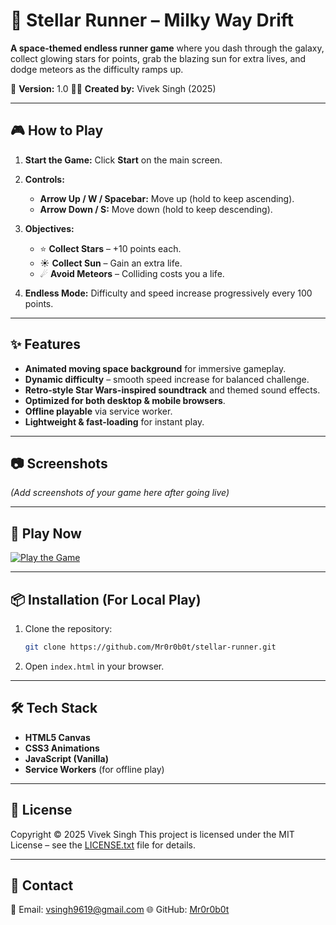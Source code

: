 # 🌌 Stellar Runner – Milky Way Drift

**A space-themed endless runner game** where you dash through the galaxy, collect glowing stars for points, grab the blazing sun for extra lives, and dodge meteors as the difficulty ramps up.

🚀 **Version:** 1.0
👨‍💻 **Created by:** Vivek Singh (2025)

---

## 🎮 How to Play

1. **Start the Game:** Click **Start** on the main screen.
2. **Controls:**

   * **Arrow Up / W / Spacebar:** Move up (hold to keep ascending).
   * **Arrow Down / S:** Move down (hold to keep descending).
3. **Objectives:**

   * ⭐ **Collect Stars** – +10 points each.
   * ☀ **Collect Sun** – Gain an extra life.
   * ☄ **Avoid Meteors** – Colliding costs you a life.
4. **Endless Mode:** Difficulty and speed increase progressively every 100 points.

---

## ✨ Features

* **Animated moving space background** for immersive gameplay.
* **Dynamic difficulty** – smooth speed increase for balanced challenge.
* **Retro-style Star Wars-inspired soundtrack** and themed sound effects.
* **Optimized for both desktop & mobile browsers**.
* **Offline playable** via service worker.
* **Lightweight & fast-loading** for instant play.

---

## 📷 Screenshots

*(Add screenshots of your game here after going live)*

---

## 🚀 Play Now

[![Play the Game](https://img.shields.io/badge/PLAY%20NOW-Click%20Here-brightgreen?style=for-the-badge)](https://mr0r0b0t.github.io/stellar-runner/)

---

## 📦 Installation (For Local Play)

1. Clone the repository:

   ```bash
   git clone https://github.com/Mr0r0b0t/stellar-runner.git
   ```
2. Open `index.html` in your browser.

---

## 🛠 Tech Stack

* **HTML5 Canvas**
* **CSS3 Animations**
* **JavaScript (Vanilla)**
* **Service Workers** (for offline play)

---

## 📝 License

Copyright © 2025 Vivek Singh
This project is licensed under the MIT License – see the [LICENSE.txt](LICENSE.txt) file for details.

---

## 💌 Contact

📧 Email: [vsingh9619@gmail.com](mailto:vsingh9619@gmail.com)
🌐 GitHub: [Mr0r0b0t](https://github.com/Mr0r0b0t)
